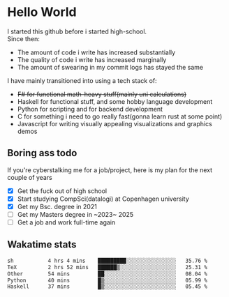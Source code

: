 # Hello World

I started this github before i started high-school.  
Since then:
- The amount of code i write has increased substantially
- The quality of code i write has increased marginally
- The amount of swearing in my commit logs has stayed the same

I have mainly transitioned into using a tech stack of:
- ~~F# for functional math-heavy stuff(mainly uni calculations)~~
- Haskell for functional stuff, and some hobby language development
- Python for scripting and for backend development
- C for something i need to go really fast(gonna learn rust at some point)
- Javascript for writing visually appealing visualizations and graphics demos

## Boring ass todo
If you're cyberstalking me for a job/project, here is my plan for the next couple of years
- [x] Get the fuck out of high school
- [x] Start studying CompSci(datalogi) at Copenhagen university
- [x] Get my Bsc. degree in 2021
- [ ] Get my Masters degree in ~2023~ 2025
- [ ] Get a job and work full-time again

## Wakatime stats
<!--START_SECTION:waka-->

```txt
sh           4 hrs 4 mins    █████████░░░░░░░░░░░░░░░░   35.76 %
TeX          2 hrs 52 mins   ██████▒░░░░░░░░░░░░░░░░░░   25.31 %
Other        54 mins         ██░░░░░░░░░░░░░░░░░░░░░░░   08.04 %
Python       40 mins         █▒░░░░░░░░░░░░░░░░░░░░░░░   05.99 %
Haskell      37 mins         █▒░░░░░░░░░░░░░░░░░░░░░░░   05.45 %
```

<!--END_SECTION:waka-->
